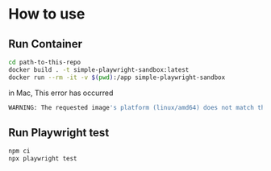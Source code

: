 # How to use

## Run Container

```bash
cd path-to-this-repo
docker build . -t simple-playwright-sandbox:latest
docker run --rm -it -v $(pwd):/app simple-playwright-sandbox
```

in Mac, This error has occurred

```bash
WARNING: The requested image's platform (linux/amd64) does not match the detected host platform (linux/arm64/v8) and no specific platform was requested
```

## Run Playwright test

```bash
npm ci
npx playwright test
```
